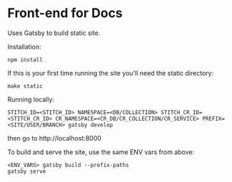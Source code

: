 # Front-end for Docs

Uses Gatsby to build static site.

Installation:

```
npm install
```

If this is your first time running the site you'll need the static directory:

```
make static
```

Running locally:

```
STITCH_ID=<STITCH_ID> NAMESPACE=<DB/COLLECTION> STITCH_CR_ID=<STITCH_CR_ID> CR_NAMESPACE=<CR_DB/CR_COLLECTION/CR_SERVICE> PREFIX=<SITE/USER/BRANCH> gatsby develop
```
then go to http://localhost:8000

To build and serve the site, use the same ENV vars from above:

```
<ENV_VARS> gatsby build --prefix-paths
gatsby serve
```

